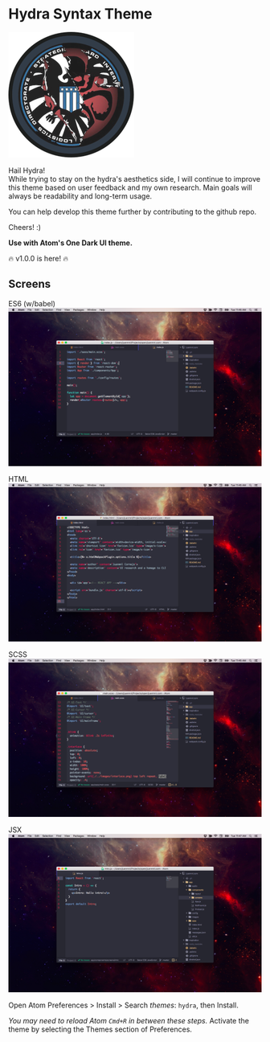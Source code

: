 # Hydra Syntax Theme
![Inspiration](https://raw.githubusercontent.com/juanmnl/hydra-theme/master/hydra.png)

Hail Hydra!  
While trying to stay on the hydra's aesthetics side, I will continue to improve this theme based on user feedback and my own research. Main goals will always be readability and long-term usage.  

You can help develop this theme further by contributing to the github repo.  

Cheers! :)  

**Use with Atom's One Dark UI theme.**

:fire: v1.0.0 is here! :fire:

## Screens

ES6 (w/babel)
![Hydra-syntax screenshot](https://raw.githubusercontent.com/juanmnl/hydra-theme/master/main.png)

HTML
![Hydra-syntax screenshot](https://raw.githubusercontent.com/juanmnl/hydra-theme/master/html.png)

SCSS
![Hydra-syntax screenshot](https://raw.githubusercontent.com/juanmnl/hydra-theme/master/sass.png)

JSX
![Hydra-syntax screenshot](https://raw.githubusercontent.com/juanmnl/hydra-theme/master/jsx.png)

Open Atom Preferences > Install > Search *themes*: `hydra`,
then Install.

*You may need to reload Atom `Cmd+R` in between these steps.*
Activate the theme by selecting the Themes section of Preferences.
